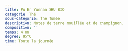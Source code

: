 ```yaml
---
title: Pu'Er Yunnan SHU BIO
categorie: Thé
sous-categorie: Thé fumée
description: Notes de terre mouillée et de champignon.
composition: ''
temps: 4 mn
degree: 95°C
time: Toute la journée
---
```



